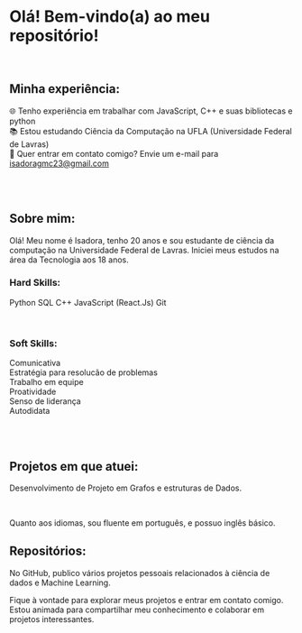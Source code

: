 # Olá! Bem-vindo(a) ao meu repositório!

<br>

## Minha experiência:

🌐 Tenho experiência em trabalhar com JavaScript, C++ e suas bibliotecas e python<br>
📚 Estou estudando Ciência da Computação na UFLA (Universidade Federal de Lavras) <br>
📧 Quer entrar em contato comigo? Envie um e-mail para isadoragmc23@gmail.com <br>
<br>


<br>

## Sobre mim:

Olá! Meu nome é Isadora, tenho 20 anos e sou estudante de ciência da computação na Universidade Federal de Lavras. Iniciei meus estudos na área da Tecnologia aos 18 anos.<br>

### Hard Skills:

Python 
SQL
C++
JavaScript (React.Js)
Git
<br>

<br>

### Soft Skills:

Comunicativa<br>
Estratégia para resolucão de problemas<br>
Trabalho em equipe<br>
Proatividade<br>
Senso de liderança<br>
Autodidata<br>
<br>

<br>

## Projetos em que atuei:

Desenvolvimento de Projeto em Grafos e estruturas de Dados.
<br>

<br>

Quanto aos idiomas, sou fluente em português, e possuo inglês básico.

## Repositórios:




 

No GitHub, publico vários projetos pessoais relacionados à ciência de dados e Machine Learning.
<br>

Fique à vontade para explorar meus projetos e entrar em contato comigo. Estou animada para compartilhar meu conhecimento e colaborar em projetos interessantes.
